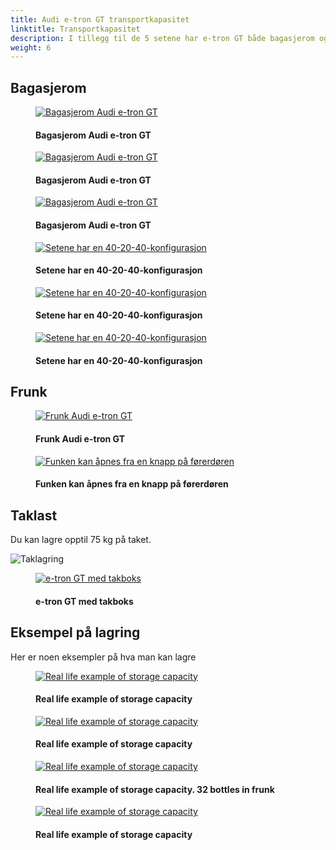 ```yaml
---
title: Audi e-tron GT transportkapasitet
linktitle: Transportkapasitet
description: I tillegg til de 5 setene har e-tron GT både bagasjerom og frunk i tillegg til mulighet for taklast.
weight: 6
---
```

<!-- markdownlint-disable MD033 -->

## Bagasjerom

<figure>
    <a href="https://media.electrichasgoneaudi.net/multimedia/models/e-tron-gt/transportation/trunk_1.jpg">
        <img src="https://media.electrichasgoneaudi.net/multimedia/models/e-tron-gt/transportation/trunk_1s.jpg"
        class="img-fluid" alt="Bagasjerom Audi e-tron GT" title="Bagasjerom Audi e-tron GT">
    </a>
    <figcaption><h4>Bagasjerom Audi e-tron GT</h4></figcaption>
</figure>

<figure>
    <a href="https://media.electrichasgoneaudi.net/multimedia/models/e-tron-gt/transportation/trunk_1.jpg">
        <img src="https://media.electrichasgoneaudi.net/multimedia/models/e-tron-gt/transportation/trunk_1s.jpg"
        class="img-fluid" alt="Bagasjerom Audi e-tron GT" title="Bagasjerom Audi e-tron GT">
    </a>
    <figcaption><h4>Bagasjerom Audi e-tron GT</h4></figcaption>
</figure>

<figure>
    <a href="https://media.electrichasgoneaudi.net/multimedia/models/e-tron-gt/transportation/trunk_5.jpg">
        <img src="https://media.electrichasgoneaudi.net/multimedia/models/e-tron-gt/transportation/trunk_5s.jpg"
        class="img-fluid" alt="Bagasjerom Audi e-tron GT" title="Bagasjerom Audi e-tron GT">
    </a>
    <figcaption><h4>Bagasjerom Audi e-tron GT</h4></figcaption>
</figure>

<figure>
    <a href="https://media.electrichasgoneaudi.net/multimedia/models/e-tron-gt/transportation/trunk_3.jpg">
        <img src="https://media.electrichasgoneaudi.net/multimedia/models/e-tron-gt/transportation/trunk_3s.jpg"
        class="img-fluid" alt="Setene har en 40-20-40-konfigurasjon" title="Setene har en 40-20-40-konfigurasjon">
    </a>
    <figcaption><h4>Setene har en 40-20-40-konfigurasjon</h4></figcaption>
</figure>

<figure>
    <a href="https://media.electrichasgoneaudi.net/multimedia/models/e-tron-gt/transportation/trunk_4.jpg">
        <img src="https://media.electrichasgoneaudi.net/multimedia/models/e-tron-gt/transportation/trunk_4s.jpg"
        class="img-fluid" alt="Setene har en 40-20-40-konfigurasjon" title="Setene har en 40-20-40-konfigurasjon">
    </a>
    <figcaption><h4>Setene har en 40-20-40-konfigurasjon</h4></figcaption>
</figure>

<figure>
    <a href="https://media.electrichasgoneaudi.net/multimedia/models/e-tron-gt/transportation/trunk_2.jpg">
        <img src="https://media.electrichasgoneaudi.net/multimedia/models/e-tron-gt/transportation/trunk_2s.jpg"
        class="img-fluid" alt="Setene har en 40-20-40-konfigurasjon" title="Setene har en 40-20-40-konfigurasjon">
    </a>
    <figcaption><h4>Setene har en 40-20-40-konfigurasjon</h4></figcaption>
</figure>

## Frunk

<figure>
    <a href="https://media.electrichasgoneaudi.net/multimedia/models/e-tron-gt/transportation/frunk_1.jpg">
        <img src="https://media.electrichasgoneaudi.net/multimedia/models/e-tron-gt/transportation/frunk_1s.jpg"
        class="img-fluid" alt="Frunk Audi e-tron GT" title="Frunk Audi e-tron GT">
    </a>
    <figcaption><h4>Frunk Audi e-tron GT</h4></figcaption>
</figure>

<figure>
    <a href="https://media.electrichasgoneaudi.net/multimedia/models/e-tron-gt/transportation/frunk_2.jpg">
        <img src="https://media.electrichasgoneaudi.net/multimedia/models/e-tron-gt/transportation/frunk_2s.jpg"
        class="img-fluid" alt="Funken kan åpnes fra en knapp på førerdøren" title="Funken kan åpnes fra en knapp på førerdøren">
    </a>
    <figcaption><h4>Funken kan åpnes fra en knapp på førerdøren</h4></figcaption>
</figure>

## Taklast

Du kan lagre opptil 75 kg på taket.

![Taklagring](roof_storage_1.jpg "e-tron GT med takboks")

<figure>
    <a href="https://media.electrichasgoneaudi.net/multimedia/models/e-tron-gt/transportation/roof_storage_1.jpg">
        <img src="https://media.electrichasgoneaudi.net/multimedia/models/e-tron-gt/transportation/roof_storage_1s.jpg"
        class="img-fluid" alt="e-tron GT med takboks" title="e-tron GT med takboks">
    </a>
    <figcaption><h4>e-tron GT med takboks</h4></figcaption>
</figure>

## Eksempel på lagring

Her er noen eksempler på hva man kan lagre

<figure>
    <a href="https://media.electrichasgoneaudi.net/multimedia/models/e-tron-gt/transportation/reallife1.jpg">
        <img src="https://media.electrichasgoneaudi.net/multimedia/models/e-tron-gt/transportation/reallife1s.jpg"
        class="img-fluid" alt="Real life example of storage capacity" title="Real life example of storage capacity">
    </a>
    <figcaption><h4>Real life example of storage capacity</h4></figcaption>
</figure>

<figure>
    <a href="https://media.electrichasgoneaudi.net/multimedia/models/e-tron-gt/transportation/reallife2.jpg">
        <img src="https://media.electrichasgoneaudi.net/multimedia/models/e-tron-gt/transportation/reallife2s.jpg"
        class="img-fluid" alt="Real life example of storage capacity" title="Real life example of storage capacity">
    </a>
    <figcaption><h4>Real life example of storage capacity</h4></figcaption>
</figure>

<figure>
    <a href="https://media.electrichasgoneaudi.net/multimedia/models/e-tron-gt/transportation/reallife3.jpg">
        <img src="https://media.electrichasgoneaudi.net/multimedia/models/e-tron-gt/transportation/reallife3s.jpg"
        class="img-fluid" alt="Real life example of storage capacity" title="Real life example of storage capacity">
    </a>
    <figcaption><h4>Real life example of storage capacity. 32 bottles in frunk</h4></figcaption>
</figure>

<figure>
    <a href="https://media.electrichasgoneaudi.net/multimedia/models/e-tron-gt/transportation/reallife4.jpg">
        <img src="https://media.electrichasgoneaudi.net/multimedia/models/e-tron-gt/transportation/reallife4s.jpg"
        class="img-fluid" alt="Real life example of storage capacity" title="Real life example of storage capacity">
    </a>
    <figcaption><h4>Real life example of storage capacity</h4></figcaption>
</figure>